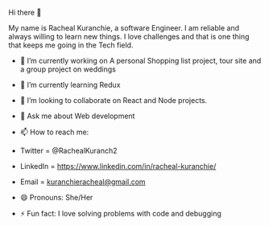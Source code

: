  Hi there 👋

My name is Racheal Kuranchie, a software Engineer. I am reliable and always willing to learn new things. I love challenges and that is one thing that keeps me going in the Tech field.

- 🔭 I’m currently working on A personal Shopping list project, tour site
 and a group project on weddings 

- 🌱 I’m currently learning Redux
- 👯 I’m looking to collaborate on React and Node projects.
- 💬 Ask me about Web development

- 📫 How to reach me: 
- Twitter = @RachealKuranch2
- LinkedIn = https://www.linkedin.com/in/racheal-kuranchie/
- Email = kuranchieracheal@gmail.com

- 😄 Pronouns: She/Her

- ⚡ Fun fact: I love solving problems with code and debugging

